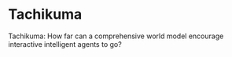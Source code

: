 # Tachikuma
Tachikuma: How far can a comprehensive world model encourage interactive intelligent agents to go?
